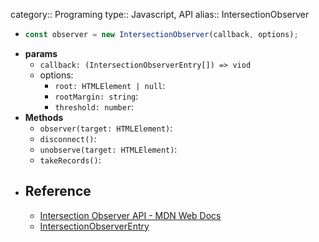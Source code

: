 category:: Programing
type:: Javascript, API
alias:: IntersectionObserver

- ```javascript
  const observer = new IntersectionObserver(callback, options);
  ```
- **params**
	- `callback: (IntersectionObserverEntry[]) => viod`
	- options:
		- `root: HTMLElement | null`:
		- `rootMargin: string`:
		- `threshold: number`:
- **Methods**
	- `observer(target: HTMLElement)`:
	- `disconnect()`:
	- `unobserve(target: HTMLElement)`:
	- `takeRecords()`:
- ## Reference
	- [Intersection Observer API - MDN Web Docs](https://developer.mozilla.org/en-US/docs/Web/API/Intersection_Observer_API)
	- [IntersectionObserverEntry](https://developer.mozilla.org/en-US/docs/Web/API/IntersectionObserverEntry)